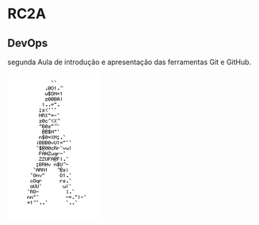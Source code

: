 # RC2A
## DevOps
segunda Aula de introdução e apresentação das ferramentas Git e GitHub.

![](https://github.com/Shaecel-bortoletto/RC2A/blob/master/Gif%20homem%20letrado.gif)





